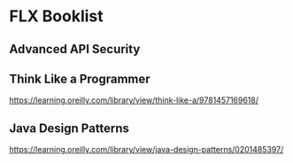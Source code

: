 # FLX Booklist

## Advanced API Security

## Think Like a Programmer
https://learning.oreilly.com/library/view/think-like-a/9781457169618/

## Java Design Patterns
https://learning.oreilly.com/library/view/java-design-patterns/0201485397/


